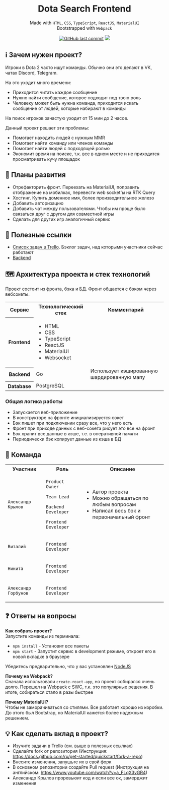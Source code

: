 <h1 align="center">Dota Search Frontend</h1>
<p align="center">
  Made with <code>HTML</code>, <code>CSS</code>, <code>TypeScript</code>, <code>ReactJS</code>, <code>MaterialUI</code>
  <br>
  Bootstrapped with <code>Webpack</code>
</p>

<p align="center">
  <a href="../../commits"><img alt="GitHub last commit" src="https://img.shields.io/github/last-commit/Truenya/dota-search-front"></a>
  <img src="https://img.shields.io/github/repo-size/Truenya/dota-search-front" />
</p>

## ℹ️ Зачем нужен проект?

Игроки в Dota 2 часто ищут команды. Обычно они это делают в VK, чатах Discord, Telegram.

На это уходит много времени:

- Приходится читать каждое сообщение
- Нужно найти сообщение, которое подходит под твою роль
- Человеку может быть нужна команда, приходится искать сообщение от людей, которые набирают в команды

На поиск игроков зачастую уходит от 15 мин до 2 часов.

Данный проект решает эти проблемы:

- Помогает находить людей с нужным MMR
- Помогает найти команду или членов команды
- Помогает найти людей с подходящей ролью
- Экономит время на поиске, т.к. все в одном месте и не приходится просматривать кучу площадок

## 🔮 Планы развития

- Отрефакторить фронт. Переехать на MaterialUI, поправить отображение на мобилках, перевести web socket'ы на RTK Query
- Хостинг. Купить доменное имя, более производительное железо
- Добавить авторизацию
- Добавить чат между пользователями. Чтобы им проще было связаться друг с другом для совместной игры
- Сделать для других игр аналогичный сервис

## 🔗 Полезные ссылки

- [Список задач в Trello](https://trello.com/invite/b/2bPKVLwi/ATTI99f6ff589635729f9c754bbbaf2e51a1C19BA60C/dotasearch). Бэклог задач, над которыми участники сейчас работают
- [Backend](https://github.com/Truenya/dota-search-back)

## 🗺 Архитектура проекта и стек технологий

Проект состоит из фронта, бэка и БД. Фронт общается с бэком через вебсокеты.

<table>
  <tr>
    <th>Сервис</th>
    <th>Технологический стек</th>
    <th>Комментарий</th>
  </tr>
  <tr>
    <th>Frontend</th>
    <td>
      <ul>
        <li>HTML</li>
        <li>CSS</li>
        <li>TypeScript</li>
        <li>ReactJS</li>
        <li>MaterialUI</li>
        <li>Websocket</li>
      </ul>
    </td>
    <td></td>
  </tr>
  <tr>
    <th>Backend</th>
    <td>Go</td>
    <td>Использует кэшированную шардированную мапу</td>
  </tr>
  <tr>
    <th>Database</th>
    <td>
      PostgreSQL
    </td>
    <td></td>
  </tr>
</table>

### Общая логика работы

- Запускается веб-приложение
- В конструкторе на фронте инициализируется сокет
- Бэк пишет при подключении сразу все, что у него есть
- Фронт при приходе данных с веб-сокета рисует это все на фронт
- Бэк хранит все данные в кэше, т.е. в оперативной памяти
- Периодически бэк копирует данные из кэша в БД

## 👤 Команда

<table>
  <tr>
    <th>Участник</th>
    <th>Роль</th>
    <th>Описание</th>
  </tr>
  <tr></tr>
  <tr>
    <td><code>Александр Крылов</code></td>
    <td>
        <p><code>Product Owner</code></p>
        <p><code>Team Lead</code></p>
        <p><code>Backend Developer</code></p>
        <p><code>Frontend Developer</code></p>
    </td>
    <td>
      <ul>
        <li>Автор проекта</li>
        <li>Можно обращаться по любым вопросам</li>
        <li>Написал весь бэк и первоначальный фронт</li>
      </ul>
    </td>
  </tr>
  <tr></tr>
  <tr>
    <td><code>Виталий</code></td>
    <td>
      <p><code>Frontend Developer</code></p>
    </td>
    <td></td>
  </tr>
  <tr></tr>
  <tr>
    <td><code>Никита</code></td>
    <td>
      <p><code>Frontend Developer</code></p>
    </td>
    <td></td>
  </tr>
  <tr></tr>
  <tr>
    <td><code>Александр Горбунов</code></td>
    <td>
      <p><code>Frontend Developer</code></p>
    </td>
    <td></td>
  </tr>
</table>

## ❓ Ответы на вопросы

**Как собрать проект?**<br>
Запустите команды из терминала:

- `npm install` - Установит все пакеты
- `npm start` - Запустит сервис в development режиме, откроет его в новой вкладке в браузере

Убедитесь предварительно, что у вас установлен [NodeJS](https://nodejs.org/en)

**Почему на Webpack?**<br>
Сначала использовали `create-react-app`, но проект собирался очень долго. Перешел на Webpack с SWC, т.к. это популярные решения. В итоге, собираться стало в разы быстрее

**Почему MaterialUI?**<br>
Чтобы не заморачиваться со стилями. Все работает хорошо из коробки. До этого был Bootstrap, но MaterialUI кажется более надежным решением.

## 💡 Как сделать вклад в проект?

- Изучите задачи в Trello (см. выше в полезных ссылках)
- Сделайте fork от репозитория (Инструкция: https://docs.github.com/ru/get-started/quickstart/fork-a-repo)
- Внесите изменения, запушьте их в свой форк
- В основном репозитории создайте Pull request (Инструкция на английском: https://www.youtube.com/watch?v=a_FLqX3vGR4)
- Александр Крылов проревьюит код и если все ок, замерджит изменения
